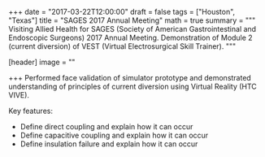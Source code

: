 +++
date = "2017-03-22T12:00:00"
draft = false
tags = ["Houston", "Texas"]
title = "SAGES 2017 Annual Meeting"
math = true
summary = """
Visiting Allied Health for SAGES (Society of American Gastrointestinal and Endoscopic Surgeons) 2017 Annual Meeting. Demonstration of Module 2 (current diversion) of VEST (Virtual Electrosurgical Skill Trainer). 
"""

[header]
image = ""

+++
Performed face validation of simulator prototype and demonstrated understanding of principles of current diversion using Virtual Reality (HTC VIVE).

Key features:

- Define direct coupling and explain how it can occur
- Define capacitive coupling and explain how it can occur
- Define insulation failure and explain how it can occur

